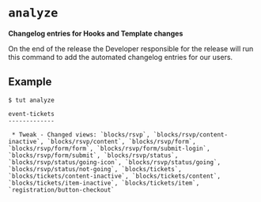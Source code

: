 # `analyze`

**Changelog entries for Hooks and Template changes**

On the end of the release the Developer responsible for the release will run this command to add the automated changelog entries for our users.

## Example

```
$ tut analyze

event-tickets
-------------

 * Tweak - Changed views: `blocks/rsvp`, `blocks/rsvp/content-inactive`, `blocks/rsvp/content`, `blocks/rsvp/form`, `blocks/rsvp/form/form`, `blocks/rsvp/form/submit-login`, `blocks/rsvp/form/submit`, `blocks/rsvp/status`, `blocks/rsvp/status/going-icon`, `blocks/rsvp/status/going`, `blocks/rsvp/status/not-going`, `blocks/tickets`, `blocks/tickets/content-inactive`, `blocks/tickets/content`, `blocks/tickets/item-inactive`, `blocks/tickets/item`, `registration/button-checkout`
```
